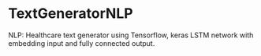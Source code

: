 # TextGeneratorNLP
NLP: Healthcare text generator using Tensorflow, keras LSTM network with embedding input and fully connected output. 
